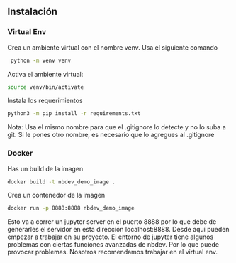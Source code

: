 ## Instalación

### Virtual Env

  Crea un ambiente virtual con el nombre venv. Usa el siguiente comando
  
 ```bash
  python -m venv venv
  ```
  Activa el ambiente virtual: 
  
  ```bash
  source venv/bin/activate
  ```
  Instala los requerimientos
  
  ```bash
  python3 -m pip install -r requirements.txt
  ```

Nota: Usa el mismo nombre para que el .gitignore lo detecte y no lo suba a git. Si le pones otro nombre, es necesario que lo agregues al .gitignore

### Docker

Has un build de la imagen

```bash
docker build -t nbdev_demo_image .
```
Crea un contenedor de la imagen

```bash
docker run -p 8888:8888 nbdev_demo_image
```

Esto va a correr un jupyter server en el puerto 8888 por lo que debe de generarles el servidor en esta dirección localhost:8888.
Desde aquí pueden empezar a trabajar en su proyecto. El entorno de jupyter tiene algunos problemas con ciertas funciones avanzadas de nbdev. Por lo que puede provocar problemas. Nosotros recomendamos trabajar en el virtual env.
